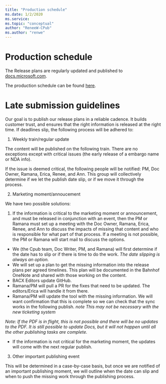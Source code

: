 ```yaml
---
title: "Production schedule"
ms.date: 1/2/2020
ms.service: 
ms.topic: "conceptual"
author: "ReneeW-CPub"
ms.author: "renwe"
---
```


# Production schedule

The Release plans are regularly updated and published to [docs.microsoft.com](https://docs.microsoft.com/business-applications-release-notes/). 

The production schedule can be found [here](https://msit.powerbi.com/groups/fce55d85-50c2-4249-b054-60f8643ad13f/reports/0eb6f27b-2d3a-447d-9a6a-cf77f35bfbcd/ReportSection31aec9950d0006de8110).

# Late submission guidelines

Our goal is to publish our release plans in a reliable cadence. It builds customer trust, and ensures that the right information is released at the right time. If deadlines slip, the following process will be adhered to:

1. Weekly train/regular update
  
The content will be published on the following train. There are no exceptions except with critical issues (the early release of a embargo name or NDA info).

If the issue is deemed critical, the following people will be notified: PM, Doc Owner, Ramana, Erica, Renee, and Ann. This group will collectively determine if we let the publish date slip, or if we move it through the process.
  
2. Marketing moment/annoucement 

We have two possible solutions: 

  1. If the information is critical to the marketing moment or announcement, and must be released in conjunction with an event, then the PM or Ramana must set up a meeting with the Doc Owner, Ramana, Erica, Renee, and Ann to discuss the impacts of missing that content and who is responsible for what part of that process. If a meeting is not possible, the PM or Ramana will start mail to discuss the options. 
- We (the Cpub team, Doc Writer, PM, and Ramana) will first determine if the date has to slip or if there is time to do the work. _The date slipping is always an option._
- We will set up a plan to get the missing information into the release plans per agreed timelines. This plan will be documented in the Bahnhof OneNote and shared with those working on the content.  
- BACX Editors update GitHub. 
- Ramana/PM will pull a PR for the fixes that need to be updated. The editors/Erica will handle it from there. 
- Ramana/PM will update the tool with the missing information. We will want confirmation that this is complete so we can check that the sync works in the following publish. _note This may not be necessary with the new ticketing system_ 
			
_Note: If the PDF is in flight, this is not possible and there will be no updates to the PDF. It is still possible to update Docs, but it will not happen until all the other publishing tasks are complete._  
			
- If the information is not critical for the marketing moment, the updates will come with the next regular publish. 

3. Other important publishing event

This will be determined in a case-by-case basis, but once we are notified of an important publishing moment, we will outline when the date can slip and when to push the missing work through the publishing process.

